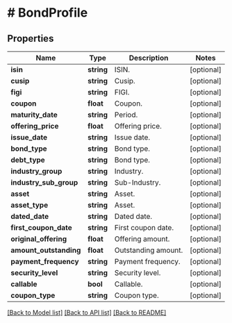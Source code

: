 # # BondProfile

## Properties

Name | Type | Description | Notes
------------ | ------------- | ------------- | -------------
**isin** | **string** | ISIN. | [optional]
**cusip** | **string** | Cusip. | [optional]
**figi** | **string** | FIGI. | [optional]
**coupon** | **float** | Coupon. | [optional]
**maturity_date** | **string** | Period. | [optional]
**offering_price** | **float** | Offering price. | [optional]
**issue_date** | **string** | Issue date. | [optional]
**bond_type** | **string** | Bond type. | [optional]
**debt_type** | **string** | Bond type. | [optional]
**industry_group** | **string** | Industry. | [optional]
**industry_sub_group** | **string** | Sub-Industry. | [optional]
**asset** | **string** | Asset. | [optional]
**asset_type** | **string** | Asset. | [optional]
**dated_date** | **string** | Dated date. | [optional]
**first_coupon_date** | **string** | First coupon date. | [optional]
**original_offering** | **float** | Offering amount. | [optional]
**amount_outstanding** | **float** | Outstanding amount. | [optional]
**payment_frequency** | **string** | Payment frequency. | [optional]
**security_level** | **string** | Security level. | [optional]
**callable** | **bool** | Callable. | [optional]
**coupon_type** | **string** | Coupon type. | [optional]

[[Back to Model list]](../../README.md#models) [[Back to API list]](../../README.md#endpoints) [[Back to README]](../../README.md)
